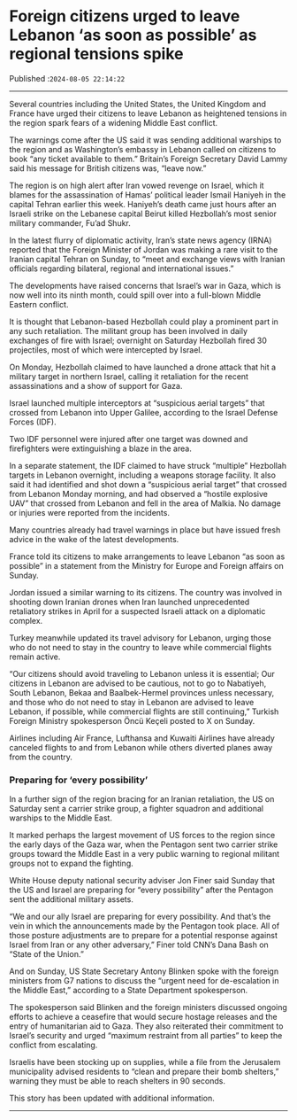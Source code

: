 # Foreign citizens urged to leave Lebanon ‘as soon as possible’ as regional tensions spike

Published :`2024-08-05 22:14:22`

---

Several countries including the United States, the United Kingdom and France have urged their citizens to leave Lebanon as heightened tensions in the region spark fears of a widening Middle East conflict.

The warnings come after the US said it was sending additional warships to the region and as Washington’s embassy in Lebanon called on citizens to book “any ticket available to them.” Britain’s Foreign Secretary David Lammy said his message for British citizens was, “leave now.”

The region is on high alert after Iran vowed revenge on Israel, which it blames for the assassination of Hamas’ political leader Ismail Haniyeh in the capital Tehran earlier this week. Haniyeh’s death came just hours after an Israeli strike on the Lebanese capital Beirut killed Hezbollah’s most senior military commander, Fu’ad Shukr.

In the latest flurry of diplomatic activity, Iran’s state news agency (IRNA) reported that the Foreign Minister of Jordan was making a rare visit to the Iranian capital Tehran on Sunday, to “meet and exchange views with Iranian officials regarding bilateral, regional and international issues.”

The developments have raised concerns that Israel’s war in Gaza, which is now well into its ninth month, could spill over into a full-blown Middle Eastern conflict.

It is thought that Lebanon-based Hezbollah could play a prominent part in any such retaliation. The militant group has been involved in daily exchanges of fire with Israel; overnight on Saturday Hezbollah fired 30 projectiles, most of which were intercepted by Israel.

On Monday, Hezbollah claimed to have launched a drone attack that hit a military target in northern Israel, calling it retaliation for the recent assassinations and a show of support for Gaza.

Israel launched multiple interceptors at “suspicious aerial targets” that crossed from Lebanon into Upper Galilee, according to the Israel Defense Forces (IDF).

Two IDF personnel were injured after one target was downed and firefighters were extinguishing a blaze in the area.

In a separate statement, the IDF claimed to have struck “multiple” Hezbollah targets in Lebanon overnight, including a weapons storage facility. It also said it had identified and shot down a “suspicious aerial target” that crossed from Lebanon Monday morning, and had observed a “hostile explosive UAV” that crossed from Lebanon and fell in the area of Malkia. No damage or injuries were reported from the incidents.

Many countries already had travel warnings in place but have issued fresh advice in the wake of the latest developments.

France told its citizens to make arrangements to leave Lebanon “as soon as possible” in a statement from the Ministry for Europe and Foreign affairs on Sunday.

Jordan issued a similar warning to its citizens. The country was involved in shooting down Iranian drones when Iran launched unprecedented retaliatory strikes in April for a suspected Israeli attack on a diplomatic complex.

Turkey meanwhile updated its travel advisory for Lebanon, urging those who do not need to stay in the country to leave while commercial flights remain active.

“Our citizens should avoid traveling to Lebanon unless it is essential; Our citizens in Lebanon are advised to be cautious, not to go to Nabatiyeh, South Lebanon, Bekaa and Baalbek-Hermel provinces unless necessary, and those who do not need to stay in Lebanon are advised to leave Lebanon, if possible, while commercial flights are still continuing,” Turkish Foreign Ministry spokesperson Öncü Keçeli posted to X on Sunday.

Airlines including Air France, Lufthansa and Kuwaiti Airlines have already canceled flights to and from Lebanon while others diverted planes away from the country.

### Preparing for ‘every possibility’

In a further sign of the region bracing for an Iranian retaliation, the US on Saturday sent a carrier strike group, a fighter squadron and additional warships to the Middle East.

It marked perhaps the largest movement of US forces to the region since the early days of the Gaza war, when the Pentagon sent two carrier strike groups toward the Middle East in a very public warning to regional militant groups not to expand the fighting.

White House deputy national security adviser Jon Finer said Sunday that the US and Israel are preparing for “every possibility” after the Pentagon sent the additional military assets.

“We and our ally Israel are preparing for every possibility. And that’s the vein in which the announcements made by the Pentagon took place. All of those posture adjustments are to prepare for a potential response against Israel from Iran or any other adversary,” Finer told CNN’s Dana Bash on “State of the Union.”

And on Sunday, US State Secretary Antony Blinken spoke with the foreign ministers from G7 nations to discuss the “urgent need for de-escalation in the Middle East,” according to a State Department spokesperson.

The spokesperson said Blinken and the foreign ministers discussed ongoing efforts to achieve a ceasefire that would secure hostage releases and the entry of humanitarian aid to Gaza. They also reiterated their commitment to Israel’s security and urged “maximum restraint from all parties” to keep the conflict from escalating.

Israelis have been stocking up on supplies, while a file from the Jerusalem municipality advised residents to “clean and prepare their bomb shelters,” warning they must be able to reach shelters in 90 seconds.

This story has been updated with additional information.

---

